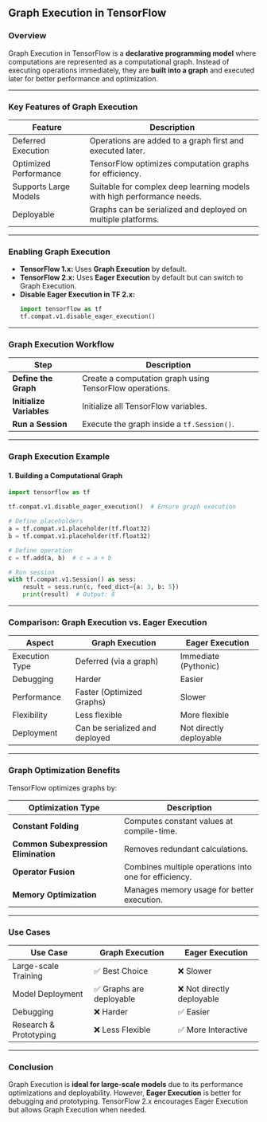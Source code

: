 ## **Graph Execution in TensorFlow**  

### **Overview**  
Graph Execution in TensorFlow is a **declarative programming model** where computations are represented as a computational graph. Instead of executing operations immediately, they are **built into a graph** and executed later for better performance and optimization.

---

### **Key Features of Graph Execution**  

| **Feature**        | **Description** |
|------------------|------------------------------------------|
| Deferred Execution | Operations are added to a graph first and executed later. |
| Optimized Performance | TensorFlow optimizes computation graphs for efficiency. |
| Supports Large Models | Suitable for complex deep learning models with high performance needs. |
| Deployable | Graphs can be serialized and deployed on multiple platforms. |

---

### **Enabling Graph Execution**  

- **TensorFlow 1.x:** Uses **Graph Execution** by default.  
- **TensorFlow 2.x:** Uses **Eager Execution** by default but can switch to Graph Execution.  
- **Disable Eager Execution in TF 2.x:**  
  ```python
  import tensorflow as tf
  tf.compat.v1.disable_eager_execution()
  ```

---

### **Graph Execution Workflow**  

| **Step**   | **Description** |
|----------|----------------------|
| **Define the Graph** | Create a computation graph using TensorFlow operations. |
| **Initialize Variables** | Initialize all TensorFlow variables. |
| **Run a Session** | Execute the graph inside a `tf.Session()`. |

---

### **Graph Execution Example**  

#### **1. Building a Computational Graph**
```python
import tensorflow as tf

tf.compat.v1.disable_eager_execution()  # Ensure graph execution

# Define placeholders
a = tf.compat.v1.placeholder(tf.float32)
b = tf.compat.v1.placeholder(tf.float32)

# Define operation
c = tf.add(a, b)  # c = a + b

# Run session
with tf.compat.v1.Session() as sess:
    result = sess.run(c, feed_dict={a: 3, b: 5})
    print(result)  # Output: 8
```

---

### **Comparison: Graph Execution vs. Eager Execution**  

| **Aspect**         | **Graph Execution**           | **Eager Execution** |
|------------------|------------------------|----------------|
| Execution Type   | Deferred (via a graph) | Immediate (Pythonic) |
| Debugging       | Harder | Easier |
| Performance     | Faster (Optimized Graphs) | Slower |
| Flexibility     | Less flexible | More flexible |
| Deployment      | Can be serialized and deployed | Not directly deployable |

---

### **Graph Optimization Benefits**  
TensorFlow optimizes graphs by:  

| **Optimization Type** | **Description** |
|---------------------|--------------------------------|
| **Constant Folding** | Computes constant values at compile-time. |
| **Common Subexpression Elimination** | Removes redundant calculations. |
| **Operator Fusion** | Combines multiple operations into one for efficiency. |
| **Memory Optimization** | Manages memory usage for better execution. |

---

### **Use Cases**  

| **Use Case**        | **Graph Execution** | **Eager Execution** |
|-------------------|----------------|----------------|
| Large-scale Training | ✅ Best Choice | ❌ Slower |
| Model Deployment | ✅ Graphs are deployable | ❌ Not directly deployable |
| Debugging | ❌ Harder | ✅ Easier |
| Research & Prototyping | ❌ Less Flexible | ✅ More Interactive |

---

### **Conclusion**  
Graph Execution is **ideal for large-scale models** due to its performance optimizations and deployability. However, **Eager Execution** is better for debugging and prototyping. TensorFlow 2.x encourages Eager Execution but allows Graph Execution when needed.